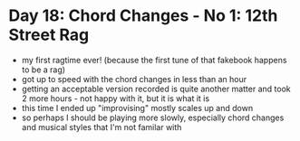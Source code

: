# Day 18: Chord Changes - No 1: 12th Street Rag

- my first ragtime ever! (because the first tune of that fakebook happens to be a rag)
- got up to speed with the chord changes in less than an hour
- getting an acceptable version recorded is quite another matter and took 2 more hours - not happy with it, but it is what it is
- this time I ended up "improvising" mostly scales up and down
- so perhaps I should be playing more slowly, especially chord changes and musical styles that I'm not familar with
